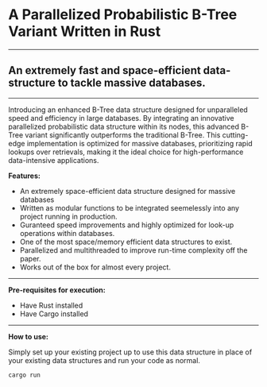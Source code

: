 # **A Parallelized Probabilistic B-Tree** Variant Written in **Rust**

---

## An extremely fast and space-efficient data-structure to tackle massive databases.

---

Introducing an enhanced B-Tree data structure designed for unparalleled speed and efficiency in large databases. 
By integrating an innovative parallelized probabilistic data structure within its nodes, this advanced B-Tree variant significantly 
outperforms the traditional B-Tree. This cutting-edge implementation is optimized for massive databases, prioritizing rapid 
lookups over retrievals, making it the ideal choice for high-performance data-intensive applications.

**Features:**

- An extremely space-efficient data structure 
designed for massive databases
- Written as modular functions to be integrated seemelessly
into any project running in production.
- Guranteed speed improvements and highly optimized for 
look-up operations within databases.
- One of the most space/memory efficient data structures
to exist.
- Parallelized and multithreaded to improve run-time complexity
off the paper.
- Works out of the box for almost every project.

---

**Pre-requisites for execution:**

- Have Rust installed
- Have Cargo installed

---

**How to use:**

Simply set up your existing project up to use this data structure in place of
your existing data structures and run your code as normal.

```
cargo run
```

